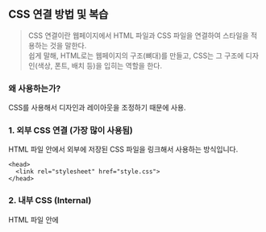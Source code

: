 ## CSS 연결 방법 및 복습
> CSS 연결이란 웹페이지에서 HTML 파일과 CSS 파일을 연결하여 스타일을 적용하는 것을 말한다. <br> 쉽게 말해, HTML로는 웹페이지의 구조(뼈대)를 만들고, CSS는 그 구조에 디자인(색상, 폰트, 배치 등)을 입히는 역할을 한다.

### 왜 사용하는가? 
CSS를 사용해서 디자인과 레이아웃을 조정하기 때문에 사용. 

### 1. 외부 CSS 연결 (가장 많이 사용됨)
HTML 파일 안에서 외부에 저장된 CSS 파일을 링크해서 사용하는 방식입니다.

```
<head>
  <link rel="stylesheet" href="style.css">
</head>

```

### 2. 내부 CSS (Internal)
HTML 파일 안에 <style> 태그를 사용해서 직접 CSS를 작성하는 방식이에요.

```
<head>
  <style>
    body {
      background-color: lightblue;
    }
  </style>
</head>

```

### 3. 인라인 CSS (Inline)
HTML 태그 안에 직접 style 속성을 이용해서 스타일을 적용하는 방식이에요.

```
<p style="color: red;">안녕하세요!</p>
```



2_index.html
```
<!DOCTYPE html>
<html lang="en">
<head>
    <meta charset="UTF-8">
    <meta name="viewport" content="width=device-width, initial-scale=1.0">
    <link rel="stylesheet" href="./styles.css">
    <title>Document</title>
</head>
<body>
    <h1>헬로우 월드!</h1>
    <p>이것은 나의 첫 번째 CSS 예제입니다</p>
    <div class="box">
        <p class="special">p1</p>
        <p>p2</p>
        <p>p3</p>
    </div>
    <div>
        <p>
            ppppp
        </p>
    </div>    
</body>
</html>
```

style.css 

```
h1 {
    color: blue;
    background-color: yellow;
    border: 1px solid black;
}

.special {
    color: red;
}   
```


### 메모 정리 
+ 태그 안에 style 적용하지 않기 이유는 나중에 유지보수가 힘들어짐.
+ 문단 태그 안에 div요소 넣으면 style 적용되지 않는다. 
